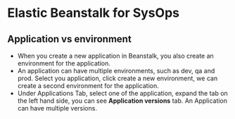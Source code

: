 # Elastic Beanstalk for SysOps

## Application vs environment

* When you create a new application in Beanstalk, you also create an environment for the application. 
* An application can have multiple environments, such as dev, qa and prod. Select you application, click create a new environment, we can create a second environment for the application.  
* Under Applications Tab, select one of the application, expand the tab on the left hand side, you can see **Application versions** tab. An Application can have multiple versions.

